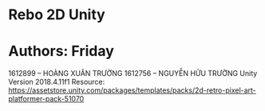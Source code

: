 # Rebo 2D Unity
# Authors: Friday
1612899 – HOÀNG XUÂN TRƯỜNG
1612756 – NGUYỄN HỮU TRƯỜNG
Unity Version 2018.4.11f1
Resource: https://assetstore.unity.com/packages/templates/packs/2d-retro-pixel-art-platformer-pack-51070

